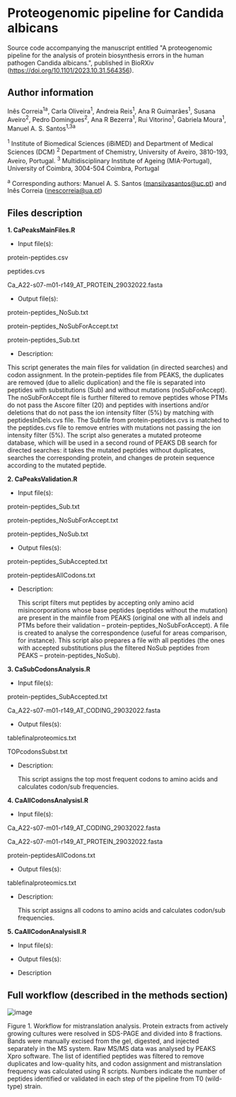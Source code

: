 # Proteogenomic pipeline for Candida albicans
Source code accompanying the manuscript entitled "A proteogenomic pipeline for the analysis of protein biosynthesis errors in the human pathogen Candida albicans.", published in BioRXiv (https://doi.org/10.1101/2023.10.31.564356).

## Author information
Inês Correia<sup>1a</sup>, Carla Oliveira<sup>1</sup>, Andreia Reis<sup>1</sup>, Ana R Guimarães<sup>1</sup>, Susana Aveiro<sup>2</sup>, Pedro Domingues<sup>2</sup>, Ana R Bezerra<sup>1</sup>, Rui Vitorino<sup>1</sup>, Gabriela Moura<sup>1</sup>, Manuel A. S. Santos<sup>1,3a</sup>

<sup>1</sup> Institute of Biomedical Sciences (iBiMED) and Department of Medical Sciences (DCM)
<sup>2</sup> Department of Chemistry, University of Aveiro, 3810-193, Aveiro, Portugal.
<sup>3</sup> Multidisciplinary Institute of Ageing (MIA-Portugal), University of Coimbra, 3004-504 Coimbra, Portugal

<sup>a</sup> Corresponding authors: Manuel A. S. Santos (mansilvasantos@uc.pt) and Inês Correia (inescorreia@ua.pt)

## Files description

<b>1. CaPeaksMainFiles.R</b>
   
- Input file(s):

protein-peptides.csv

peptides.cvs

Ca_A22-s07-m01-r149_AT_PROTEIN_29032022.fasta 
   
   - Output file(s):

protein-peptides_NoSub.txt

protein-peptides_NoSubForAccept.txt

protein-peptides_Sub.txt

   - Description:

   This script generates the main files for validation (in directed searches) and codon assignment. In the protein-peptides file from PEAKS, the duplicates are removed (due to allelic duplication) and the file is separated into peptides with substitutions (Sub) and without mutations (noSubForAccept). The noSubForAccept file is further filtered to remove peptides whose PTMs do not pass the Ascore filter (20) and peptides with insertions and/or deletions that do not pass the ion intensity filter (5%) by matching with peptidesInDels.cvs file. The Subfile from protein-peptides.cvs is matched to the peptides.cvs file to remove entries with mutations not passing the ion intensity filter (5%). The script also generates a mutated proteome database, which will be used in a second round of PEAKS DB search for directed searches: it takes the mutated peptides without duplicates, searches the corresponding protein, and changes de protein sequence according to the mutated peptide.
   
<b>2. CaPeaksValidation.R</b>
   
- Input file(s):

protein-peptides_Sub.txt

protein-peptides_NoSubForAccept.txt

protein-peptides_NoSub.txt

  - Output files(s):

protein-peptides_SubAccepted.txt

protein-peptidesAllCodons.txt

-  Description:

   This script filters mut peptides by accepting only amino acid misincorporations whose base peptides (peptides without the mutation) are present in the mainfile from PEAKS (original one with all indels and PTMs before their validation – protein-peptides_NoSubForAccept). A file is created to analyse the correspondence (useful for areas comparison, for instance). This script also prepares a file with all peptides (the ones with accepted substitutions plus the filtered NoSub peptides from PEAKS – protein-peptides_NoSub).

<b>3. CaSubCodonsAnalysis.R</b>
   
  - Input file(s):

protein-peptides_SubAccepted.txt

Ca_A22-s07-m01-r149_AT_CODING_29032022.fasta

   - Output files(s):
   
tablefinalproteomics.txt

TOPcodonsSubst.txt

-  Description:
   
   This script assigns the top most frequent codons to amino acids and calculates codon/sub frequencies.

<b>4. CaAllCodonsAnalysisI.R</b>

- Input file(s):

Ca_A22-s07-m01-r149_AT_CODING_29032022.fasta

Ca_A22-s07-m01-r149_AT_PROTEIN_29032022.fasta

protein-peptidesAllCodons.txt

- Output files(s):

tablefinalproteomics.txt

-  Description:

   This script assigns all codons to amino acids and calculates codon/sub frequencies.

<b>5. CaAllCodonAnalysisII.R</b>

-  Input file(s):

 -  Output files(s):

- Description

   
## Full workflow (described in the methods section)

![image](https://github.com/andreia-reis/proteogenomic_pipeline_calbicans/assets/19263451/63bbd7eb-6772-4485-9cb4-71b036e00e3c)

Figure 1. Workflow for mistranslation analysis. Protein extracts from actively growing cultures were resolved in SDS-PAGE and divided into 8 fractions. Bands were manually excised from the gel, digested, and injected separately in the MS system. Raw MS/MS data was analysed by PEAKS Xpro software. The list of identified peptides was filtered to remove duplicates and low-quality hits, and codon assignment and mistranslation frequency was calculated using R scripts. Numbers indicate the number of peptides identified or validated in each step of the pipeline from T0 (wild-type) strain. 
